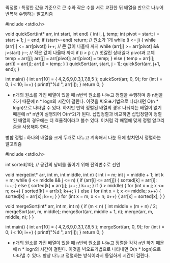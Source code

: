 퀵정렬 : 특정한 값을 기준으로 큰 수와 작은 수를 서로 교환한 뒤 배열을 반으로 나누어 반복해 수행하는 알고리즘

#include <stdio.h>

void quickSort(int* arr, int start, int end) {
	int i, j, temp;
	int pivot = start;
	i = start + 1;
	j = end;
	if (start>=end) return; // 원소가 1개
	while (i <= j) {
		while (arr[i] <= arr[pivot]) i++; // 큰 값이 나올때 까지
		while (arr[j] >= arr[pivot] && j>start) j--; // 작은 값이 나올때 까지
		if (i > j) { // 엇갈린 상태일때 pivot과 교체
			temp = arr[j];
			arr[j] = arr[pivot];
			arr[pivot] = temp;
		}
		else {
			temp = arr[i];
			arr[i] = arr[j];
			arr[j] = temp;
		}
	}
	quickSort(arr, start, j - 1);
	quickSort(arr, j+1, end);
}

int main() {
	int arr[10] = { 4,2,6,9,0,3,1,7,8,5 };
	quickSort(arr, 0, 9);
	for (int i = 0; i < 10; i++) {
		printf("%d ", arr[i]);
	}
	return 0;
}



- n개의 원소를 가진 배열이 있을 때 n번씩 원소를 나누고 정렬을 수행하며 총 n번을 하기 때문에 n  * logn의 시간이 걸린다. 이것을 빅오표기법으로 나타내면 O(n * logn)으로 나타낼 수 있다. 하지만 만약 정렬된 배열의 경우 나눠지는 배열이 없기 때문에 n* n번이 실행되어 O(n^2)가 된다. 삽입정렬과 비교하면 삽입정렬이 정렬된 배열의 경우에는 더 효율적이라고 볼수 있다. 이처럼 각 배열에 맞게 정렬 알고리즘을 사용해야 한다.





병합 정렬 : 하나의 배열을 크게 두개로 나누고 계속해서 나눈 뒤에 합치면서 정렬하는 알고리즘



#include <stdio.h>

int sorted[10]; // 공간의 낭비를 줄이기 위해 전역변수로 선언

void merge(int* arr, int m, int middle, int n) {
	int i = m;
	int j = middle + 1;
	int k = m;
	while (i <= middle && j <= n) {
		if (arr[i] <= arr[j]) {
			sorted[k] = arr[i];
			i++;
		}
		else {
			sorted[k] = arr[j];
			j++;
		}
		k++;
	}
	if (i > middle) {
		for (int x = j; x <= n; x++) {
			sorted[k] = arr[x];
			k++;
		}
	}
	else {
		for (int x = i; x <= middle; x++) {
			sorted[k] = arr[x];
			k++;
		}
	}
	for (int x = m; x <= n; x++) {
		arr[x] = sorted[x];
	}
}	


void mergeSort(int* arr, int m, int n) {
	if (m < n) {
		int middle = (m + n) / 2;
		mergeSort(arr, m, middle);
		mergeSort(arr, middle + 1, n);
		merge(arr, m, middle, n);
	}
}

int main() {
	int arr[10] = { 4,2,6,9,0,3,1,7,8,5 };
	mergeSort(arr, 0, 9);
	for (int i = 0; i < 10; i++) {
		printf("%d ", arr[i]);
	}
	return 0;
}



- n개의 원소를 가진 배열이 있을 때 n번씩 원소를 나누고 정렬을 각각 n번 하기 때문에 n  * logn의 시간이 걸린다. 이것을 빅오표기법으로 나타내면 O(n * logn)으로 나타낼 수 있다. 항상 나누고 정렬하는 방식이라서 동일하게 시간이 걸린다.